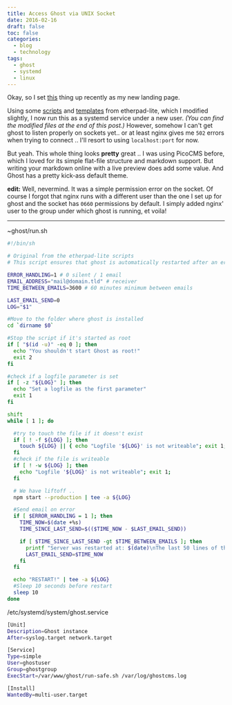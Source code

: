 ```yaml
---
title: Access Ghost via UNIX Socket
date: 2016-02-16
draft: false
toc: false
categories:
  - blog
  - technology
tags:
  - ghost
  - systemd
  - linux
---
```


Okay, so I set [this][ghosthome] thing up recently as my new landing page.

Using some [scripts] and [templates] from etherpad-lite, which I modified slightly, I now run this as a systemd service under a new user. _(You can find the modified files at the end of this post.)_ However, somehow I can't get ghost to listen properly on sockets yet.. or at least nginx gives me `502` errors when trying to connect .. I'll resort to using `localhost:port` for now.

<!--more-->

But yeah. This whole thing looks __pretty__ great .. I was using PicoCMS before, which I loved for its simple flat-file structure and markdown support. But writing your markdown online with a live preview does add some value. And Ghost has a pretty kick-ass default theme.

__edit:__ Well, nevermind. It was a simple permission error on the socket. Of course I forgot that nginx runs with a different user than the one I set up for ghost and the socket has `0660` permissions by default. I simply added nginx' user to the group under which ghost is running, et voila!

[ghosthome]: https://ghost.org/ "Ghost - Just a blogging platform"
[scripts]: https://github.com/ether/etherpad-lite/blob/develop/bin/safeRun.sh "autorestarting script from etherpad-lite"
[templates]: https://github.com/ether/etherpad-lite/wiki/How-to-deploy-Etherpad-Lite-as-a-service "deploying etherpad-lite as a service .."

---

~ghost/run.sh
```bash
#!/bin/sh

# Original from the etherpad-lite scripts
# This script ensures that ghost is automatically restarted after an error happens

ERROR_HANDLING=1 # 0 silent / 1 email
EMAIL_ADDRESS="mail@domain.tld" # receiver
TIME_BETWEEN_EMAILS=3600 # 60 minutes minimum between emails

LAST_EMAIL_SEND=0
LOG="$1"

#Move to the folder where ghost is installed
cd `dirname $0`

#Stop the script if it's started as root
if [ "$(id -u)" -eq 0 ]; then
  echo "You shouldn't start Ghost as root!"
  exit 2
fi

#check if a logfile parameter is set
if [ -z "${LOG}" ]; then
  echo "Set a logfile as the first parameter"
  exit 1
fi

shift
while [ 1 ]; do

  #try to touch the file if it doesn't exist
  if [ ! -f ${LOG} ]; then
    touch ${LOG} || { echo "Logfile '${LOG}' is not writeable"; exit 1; }
  fi
  #check if the file is writeable
  if [ ! -w ${LOG} ]; then
    echo "Logfile '${LOG}' is not writeable"; exit 1;
  fi

  # We have liftoff ..
  npm start --production | tee -a ${LOG}

  #Send email on error
  if [ $ERROR_HANDLING = 1 ]; then
    TIME_NOW=$(date +%s)
    TIME_SINCE_LAST_SEND=$(($TIME_NOW - $LAST_EMAIL_SEND))

    if [ $TIME_SINCE_LAST_SEND -gt $TIME_BETWEEN_EMAILS ]; then
      printf "Server was restarted at: $(date)\nThe last 50 lines of the log before the error happens:\n $(tail -n 50 ${LOG})" | mail -s "Ghost was restarted" $EMAIL_ADDRESS
      LAST_EMAIL_SEND=$TIME_NOW
    fi
  fi

  echo "RESTART!" | tee -a ${LOG}
  #Sleep 10 seconds before restart
  sleep 10
done
```

/etc/systemd/system/ghost.service
```bash
[Unit]
Description=Ghost instance
After=syslog.target network.target

[Service]
Type=simple
User=ghostuser
Group=ghostgroup
ExecStart=/var/www/ghost/run-safe.sh /var/log/ghostcms.log

[Install]
WantedBy=multi-user.target
```
